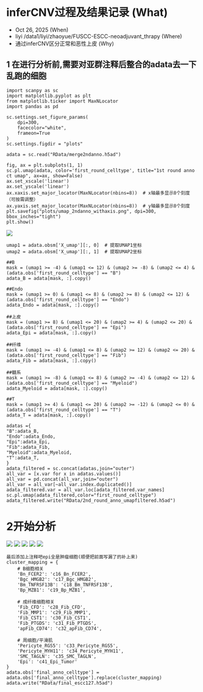 # inferCNV过程及结果记录         (What)

* Oct 26, 2025                                 (When)
* liyi /data1/liyi/zhaoyue/FUSCC-ESCC-neoadjuvant_thrapy           (Where)
* 通过inferCNV区分正常和恶性上皮 (Why)

## 1 在进行分析前,需要对亚群注释后整合的adata去一下乱跑的细胞
```
import scanpy as sc
import matplotlib.pyplot as plt
from matplotlib.ticker import MaxNLocator
import pandas as pd

sc.settings.set_figure_params(
    dpi=300,
    facecolor="white",
    frameon=True
)
sc.settings.figdir = "plots"

adata = sc.read("RData/merge2ndanno.h5ad")

fig, ax = plt.subplots(1, 1)
sc.pl.umap(adata, color='first_round_celltype', title="1st round anno ct umap", ax=ax, show=False)
ax.set_xscale('linear')
ax.set_yscale('linear')
ax.xaxis.set_major_locator(MaxNLocator(nbins=8))  # x轴最多显示8个刻度（可按需调整）
ax.yaxis.set_major_locator(MaxNLocator(nbins=8))  # y轴最多显示8个刻度
plt.savefig("plots/umap_2ndanno_withaxis.png", dpi=300, bbox_inches="tight")
plt.show()
```
<img src="..\figures\umap_2ndanno_withaxis.png">



```
umap1 = adata.obsm['X_umap'][:, 0]  # 提取UMAP1坐标
umap2 = adata.obsm['X_umap'][:, 1]  # 提取UMAP2坐标

##B
mask = (umap1 >= -4) & (umap1 <= 12) & (umap2 >= -8) & (umap2 <= 4) & (adata.obs['first_round_celltype'] == "B")
adata_B = adata[mask, :].copy()

##Endo
mask = (umap1 >= 0) & (umap1 <= 8) & (umap2 >= 8) & (umap2 <= 12) & (adata.obs['first_round_celltype'] == "Endo")
adata_Endo = adata[mask, :].copy()

##上皮
mask = (umap1 >= 8) & (umap1 <= 20) & (umap2 >= 4) & (umap2 <= 20) & (adata.obs['first_round_celltype'] == "Epi")
adata_Epi = adata[mask, :].copy()

##纤维
mask = (umap1 >= -4) & (umap1 <= 8) & (umap2 >= 12) & (umap2 <= 20) & (adata.obs['first_round_celltype'] == "Fib")
adata_Fib = adata[mask, :].copy()

##髓系
mask = (umap1 >= -8) & (umap1 <= 8) & (umap2 >= -4) & (umap2 <= 12) & (adata.obs['first_round_celltype'] == "Myeloid")
adata_Myeloid = adata[mask, :].copy()

##T
mask = (umap1 >= 4) & (umap1 <= 20) & (umap2 >= -12) & (umap2 <= 0) & (adata.obs['first_round_celltype'] == "T")
adata_T = adata[mask, :].copy()

adatas ={
"B":adata_B,
"Endo":adata_Endo,
"Epi":adata_Epi,
"Fib":adata_Fib,
"Myeloid":adata_Myeloid,
"T":adata_T,
}
adata_filtered = sc.concat(adatas,join="outer")
all_var = [x.var for x in adatas.values()]
all_var = pd.concat(all_var,join="outer")
all_var = all_var[~all_var.index.duplicated()]
adata_filtered.var = all_var.loc[adata_filtered.var_names]
sc.pl.umap(adata_filtered,color="first_round_celltype")
adata_filtered.write("RData/2nd_round_anno_umapfiltered.h5ad")
```

# 2开始分析
<img src="..\figures\cnv_umapcnv_umap.png">
<img src="..\figures\heatmapclustered_cnv_heatmap.png">
<img src="..\figures\heatmapcnv_heatmap.png">
<img src="..\figures\umapcnv_scanpyumap.png">
<img src="..\figures\umaptumor_nomal.png">

```
最后添加上注释吧epi全是肿瘤细胞(顺便把前面写漏了的补上来)
cluster_mapping = {
    # B细胞相关
    'Bn_FCER2': 'c16_Bn_FCER2',
    'Bgc_HMGB2': 'c17_Bgc_HMGB2',
    'Bm_TNFRSF13B': 'c18_Bm_TNFRSF13B',
    'Bp_MZB1': 'c19_Bp_MZB1',

    # 成纤维细胞相关
    'Fib_CFD': 'c28_Fib_CFD',
    'Fib_MMP1': 'c29_Fib_MMP1',
    'Fib_CST1': 'c30_Fib_CST1',
    'Fib_PTGDS': 'c31_Fib_PTGDS',
    'apFib_CD74': 'c32_apFib_CD74',

    # 周细胞/平滑肌
    'Pericyte_RGS5': 'c33_Pericyte_RGS5',
    'Pericyte_MYH11': 'c34_Pericyte_MYH11',
    'SMC_TAGLN': 'c35_SMC_TAGLN',
    'Epi': 'c41_Epi_Tumor'
}
adata.obs['final_anno_celltype'] = adata.obs['final_anno_celltype'].replace(cluster_mapping)
adata.write("RData/final_escc127.h5ad")





```
